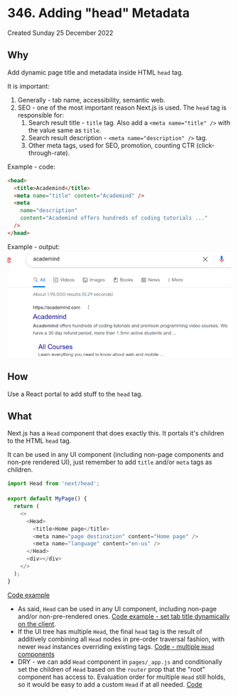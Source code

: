# 346. Adding "head" Metadata
Created Sunday 25 December 2022


## Why
Add dynamic page title and metadata inside HTML `head` tag.

It is important:
1. Generally - tab name, accessibility, semantic web.
2. SEO - one of the most important reason Next.js is used. The `head` tag is responsible for:
	1. Search result title - `title` tag. Also add a `<meta name="title" />` with the value same as `title`.
	2. Search result description - `<meta name="description" />` tag.
	3. Other meta tags, used for SEO, promotion, counting CTR (click-through-rate).

Example - code:
```HTML
<head>
  <title>Academind</title>
  <meta name="title" content="Academind" />
  <meta
    name="description"
    content="Academind offers hundreds of coding tutorials ..."
  />
</head>
```

Example - output:
![](../../../../../assets/Pasted%20image%2020221225014714.png)


## How
Use a React portal to add stuff to the `head` tag.


## What
Next.js has a `Head` component that does exactly this. It portals it's children to the HTML `head` tag.

It can be used in any UI component (including non-page components and non-pre rendered UI), just remember to add `title` and/or `meta` tags as children.

```js
import Head from 'next/head';

export default MyPage() {
  return (
    <>
	  <Head> 
		<title>Home page</title>
		<meta name="page destination" content="Home page" />
		<meta name="language" content="en-us" />
	  </Head>
	  <div></div>
	</>
  );
}
```
[Code example](https://github.com/exemplar-codes/nextjs-first-realistic-tutorial/commit/e40ee3fcd3bffd6129c75a9484d5fffe4c147aed)

- As said, `Head` can be used in any UI component, including non-page and/or non-pre-rendered ones. [Code example - set tab title dynamically on the client](https://github.com/exemplar-codes/nextjs-first-realistic-tutorial/commit/f492bc5b7a208956bdf1509b368aaa81255cfb48).
- If the UI tree has multiple `Head`, the final `head` tag is the result of additively combining all `Head` nodes in pre-order traversal fashion, with newer `Head` instances overriding existing tags. [Code - multiple `Head` components](https://github.com/exemplar-codes/nextjs-first-realistic-tutorial/commit/396df5f48d6aa5083e684c68cfe9d86413a5a5b1)
- DRY - we can add `Head` component in `pages/_app.js` and conditionally set the children of `Head` based on the `router` prop that the "root" component has access to. Evaluation order for multiple `Head` still holds, so it would be easy to add a custom `Head` if at all needed. [Code](https://github.com/exemplar-codes/nextjs-first-realistic-tutorial/commit/e5a7d5d90f8b0e03ce1fd14cc8eb63a321558e6c)
